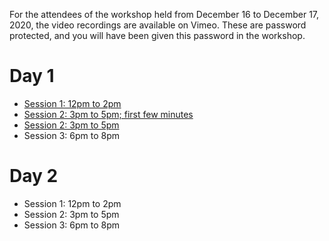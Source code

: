 For the attendees of the workshop held from December 16 to December 17, 2020, the video recordings are available on Vimeo.
These are password protected, and you will have been given this password in the workshop.

# Day 1

* [Session 1: 12pm to 2pm](https://vimeo.com/491645186)
* [Session 2: 3pm to 5pm; first few minutes](https://vimeo.com/491720317) 
* [Session 2: 3pm to 5pm](https://vimeo.com/491720577)
* Session 3: 6pm to 8pm

# Day 2

* Session 1: 12pm to 2pm
* Session 2: 3pm to 5pm
* Session 3: 6pm to 8pm

